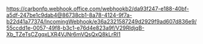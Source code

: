 https://carbonfp.webhook.office.com/webhookb2/da93f247-e188-40bf-a5df-247be1c9dab4@86738cb1-8a78-4124-9f7a-b22d41a77374/IncomingWebhook/e36a2321587249d2929f9ad607d836e9/55ccdd1e-0057-49f8-b3c1-e76d4e823a9f/V29RldjqB-Xb_TZeTsCZgqxLXR4VJNr6mVQsQxQ8kLrRI1
